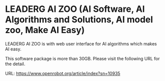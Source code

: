 # LEADERG AI ZOO (AI Software, AI Algorithms and Solutions, AI model zoo, Make AI Easy)

LEADERG AI ZOO is with web user interface for AI algorithms which makes AI easy.

This software package is more than 30GB. Please visit the following URL for the detail.

URL: https://www.openrobot.org/article/index?sn=10935
